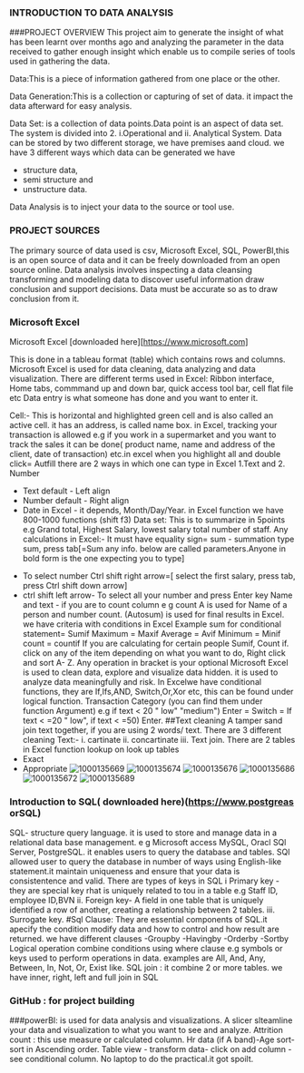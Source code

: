 
### INTRODUCTION TO DATA ANALYSIS 
###PROJECT OVERVIEW 
This project aim to generate the insight of what has been learnt over months ago and analyzing the parameter in the data received to gather enough insight which enable us to compile series of tools used in gathering the data.

Data:This is a piece of information gathered from one place or the other. 

Data Generation:This is a collection or capturing of set of data. it impact the data afterward for easy analysis.

Data Set: is a collection of data points.Data point is an aspect of data set. The system is divided into 2.
i.Operational and ii. Analytical System. Data can be stored by two different storage, we have  premises aand cloud. we have 3 different ways which data can be generated we have
+ structure data,
+ semi structure and
+ unstructure data.

Data Analysis is to inject your data to the source or tool use.
  
  ### PROJECT SOURCES 
The primary source of data used is csv, Microsoft Excel, SQL, PowerBI,this is an open source of data and it can be freely downloaded from an open source online.
Data analysis involves inspecting a data cleansing transforming and modeling data to discover useful information draw conclusion and support decisions. Data must be accurate so as to draw conclusion from it.
### Microsoft Excel 
Microsoft Excel [downloaded here][https://www.microsoft.com]

This is done in a tableau format (table) which contains rows and columns. Microsoft Excel is used for data cleaning,  data analyzing and data visualization.
There are different terms used in Excel:
Ribbon interface, Home tabs, commmand up and down bar, quick access tool bar, cell flat file etc
Data entry is what someone has done and you want to enter it.

Cell:- This is horizontal and highlighted green cell and is also called an active cell. it has an address, is called name box. in Excel, tracking your transaction is allowed e.g if you work in a supermarket and you want to track the sales it can be done( product name, name and address of the client, date of transaction) etc.in excel when you highlight all and double click= Autfill
there are 2 ways in which one can type in Excel 1.Text and 2. Number 
+ Text default - Left align
+ Number default - Right align
+ Date in Excel - it depends, Month/Day/Year. in Excel function we have 800-1000 functions (shift f3)
Data set: This is to summarize in 5points e.g Grand total, Highest Salary, lowest salary total number of staff.
Any calculations in Excel:-
It must have equality sign=
sum - summation type sum, press tab[=Sum any info. below are called parameters.Anyone in bold form is the one expecting you to type]
 - To select number Ctrl  shift right arrow=[ select the first salary, press tab, press Ctrl shift down arrow]
 - ctrl shift left arrow- To select all your number and press Enter key
Name and text - if you are to count column e g count A is used for Name of a person and number count. (Autosum) is used for final results in Excel. we have criteria with conditions in Excel
Example sum for conditional statement= Sumif
Maximum = Maxif
Average = Avif
Minimum = Minif
count = countif
If you are calculating for certain people Sumif, Count if. click on any of the item depending on what you want to do, Right click and sort A- Z. Any operation in bracket is your optional Microsoft Excel is used to clean data, explore and visualize data hidden. it is used to analyze data meaningfully and risk. In Excelwe have conditional functions, they are If,Ifs,AND, Switch,Or,Xor etc, this can be found under logical function.
Transaction Category (you can find them under function Argument) e.g if text < 20 " low" "medium") Enter
 =  Switch = If text < =20 " low", if text < =50) Enter.
##Text cleaning
A tamper sand join text together, if you are using 2 words/ text. There are 3 different cleaning Text:-
i. cartinate
ii. concartinate
iii. Text join.
There are 2 tables in Excel function lookup on look up tables
- Exact
- Appropriate
![1000135669](https://github.com/user-attachments/assets/d5766825-7e77-461a-8941-bb40f8e67e05)
![1000135674](https://github.com/user-attachments/assets/9300a03a-7690-49d0-8be2-3cb4940d10f3)
![1000135676](https://github.com/user-attachments/assets/7a4ad970-2a0d-4ca0-bd98-cd862a4f3092)
![1000135686](https://github.com/user-attachments/assets/6be6d1f3-d0f8-4b4b-bd2b-bf43ba9faeb4)
![1000135672](https://github.com/user-attachments/assets/adc71ac8-6906-4246-9f8a-72e76a87e58e)
![1000135689](https://github.com/user-attachments/assets/e486bea5-32a7-4f73-b61f-6341388158fb)

### Introduction to SQL( downloaded here)(https://www.postgreas orSQL)
 SQL- structure query language. it is used to store and manage data in a relational data base management. e g Microsoft access MySQL, Oracl SQl Server, PostgreSQL. it enables users to query the database and tables. SQl allowed user to query the database in number of ways using English-like statement.it maintain uniqueness and ensure that your data is consistentence and valid. There are types of keys in SQL 
 i  Primary key - they are special key rhat is uniquely related to tou in a table e.g Staff ID, employee ID,BVN
 ii. Foreign key- A field in one table that is uniquely identified a row of another, creating a relationship between 2 tables.
 iii. Surrogate key.
 #Sql Clause: They are essential components of SQL.it apecify the condition modify data and how to control and how result are returned. we have different clauses
 -Groupby
 -Havingby 
 -Orderby
 -Sortby
 Logical operation combine conditions using where clause e.g symbols or keys used to perform operations in data. examples are All, And, Any, Between, In, Not, Or, Exist like.
 SQL join : it combine 2 or more tables. we have inner, right, left and full join in SQL 
 ### GitHub : for project building 
 ###powerBI: is used for data analysis and visualizations.
 A slicer slteamline your data and visualization to what you want to see and analyze. 
 Attrition count : this  use measure or calculated column.
 Hr data (if A band)-Age sort- sort in Ascending order.
 Table view - transform data- click on add column - see conditional column.
 No laptop to do the practical.it got spoilt.
 
 

